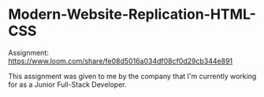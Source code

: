 # Modern-Website-Replication-HTML-CSS
Assignment: https://www.loom.com/share/fe08d5016a034df08cf0d29cb344e891

This assignment was given to me by the company that I'm currently working for as a Junior Full-Stack Developer.
